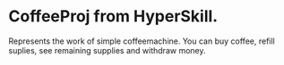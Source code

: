 # CoffeeProj from HyperSkill.
Represents the work of simple coffeemachine.
You can buy coffee, refill suplies, see remaining supplies and withdraw money.
 
